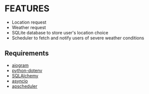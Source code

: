# FEATURES

- Location request
- Weather request
- SQLite database to store user's location choice
- Scheduler to fetch and notify users of severe weather conditions

## Requirements

- [aiogram](https://github.com/aiogram/aiogram)
- [python-dotenv](https://github.com/theskum/python-dotenv)
- [SQLAlchemy](https://docs.sqlalchemy.org/en/14/index.html)
- [asyncio](https://docs.python.org/3/library/asyncio.html)
- [apscheduler](https://apscheduler.readthedocs.io/en/latest/)